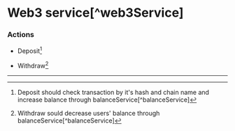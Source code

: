 # Web3 service[^web3Service]

### Actions

- Deposit[^web3Deposit]

- Withdraw[^web3Withdraw]



------

[^web3Deposit]: Deposit should check transaction by it's hash and chain name and increase balance through balanceService[^balanceService]
[^web3Withdraw]: Withdraw sould decrease users' balance through balanceService[^balanceService]

